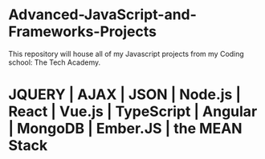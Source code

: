 # Advanced-JavaScript-and-Frameworks-Projects
This repository will house all of my Javascript projects from my Coding school: The Tech Academy. 

# JQUERY | AJAX | JSON | Node.js | React | Vue.js | TypeScript | Angular | MongoDB | Ember.JS | the MEAN Stack
